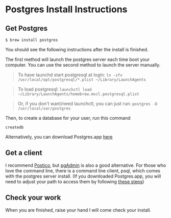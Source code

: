 # Postgres Install Instructions

## Get Postgres

```
$ brew install postgres
```

You should see the following instructions after the install is finished.

The first method will launch the postgres server each time boot your computer. You can use the second method to launch the server manually.
> To have launchd start postgresql at login:
  `ln -sfv /usr/local/opt/postgresql/*.plist ~/Library/LaunchAgents`
  
>To load postgresql:
  `launchctl load ~/Library/LaunchAgents/homebrew.mxcl.postgresql.plist`

>Or, if you don't want/need launchctl, you can just run:
  `postgres -D /usr/local/var/postgres`

Then, to create a database for your user, run this command

```
createdb
```


Alternatively, you can download Postgres.app [here](http://postgresapp.com/)

## Get a client

I recommend [Postico](https://eggerapps.at/postico/), but [pgAdmin](http://www.pgadmin.org/download/macosx.php) is also a good alternative. For those who love the command line, there is a command line client, psql, which comes with the postgres server install. (If you downloaded Postgres.app, you will need to adjust your path to access them by following [these steps](http://postgresapp.com/documentation/cli-tools.html))

## Check your work

When you are finished, raise your hand I will come check your install.
